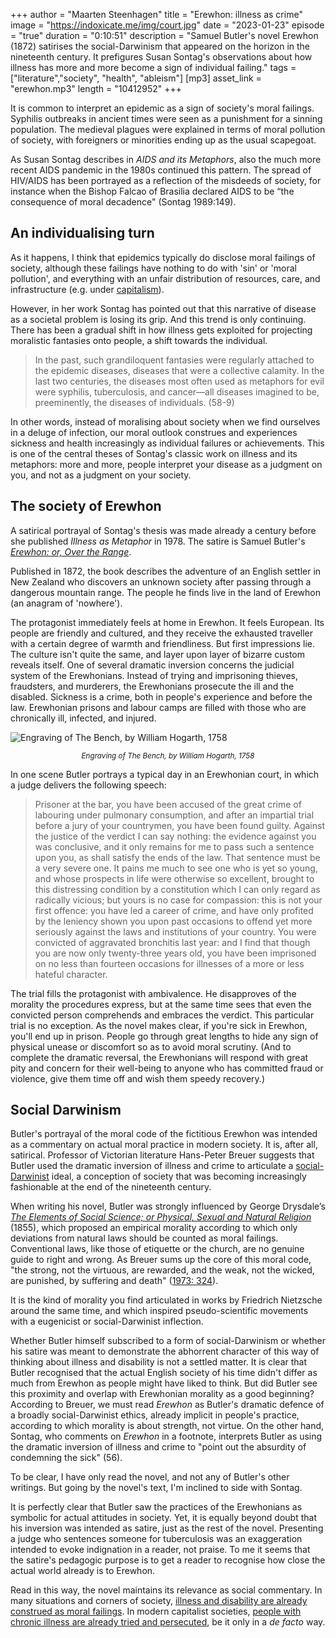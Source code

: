 +++
author = "Maarten Steenhagen"
title = "Erewhon: illness as crime"
image = "https://indoxicate.me/img/court.jpg"
date = "2023-01-23"
episode = "true"
duration = "0:10:51"
description = "Samuel Butler's novel Erewhon (1872) satirises the social-Darwinism that appeared on the horizon in the nineteenth century. It prefigures Susan Sontag's observations about how illness has more and more become a sign of individual failing."
tags = ["literature","society", "health", "ableism"]
[mp3]
    asset_link = "erewhon.mp3"
    length = "10412952"
+++

It is common to interpret an epidemic as a sign of society's moral failings. Syphilis outbreaks in ancient times were seen as a punishment for a sinning population. The medieval plagues were explained in terms of moral pollution of society, with foreigners or minorities ending up as the usual scapegoat. 

As Susan Sontag describes in _AIDS and its Metaphors_, also the much more recent AIDS pandemic in the 1980s continued this pattern. The spread of HIV/AIDS has been portrayed as a reflection of the misdeeds of society, for instance when the Bishop Falcao of Brasilia declared AIDS to be “the consequence of moral decadence" (Sontag 1989:149). 

## An individualising turn

As it happens, I think that epidemics typically do disclose moral failings of society, although these failings have nothing to do with 'sin' or 'moral pollution', and everything with an unfair distribution of resources, care, and infrastructure (e.g. under [capitalism](https://monthlyreview.org/2020/06/01/covid-19-and-catastrophe-capitalism/)). 

However, in her work Sontag has pointed out that this narrative of disease as a societal problem is losing its grip. And this trend is only continuing. There has been a gradual shift in how illness gets exploited for projecting moralistic fantasies onto people, a shift towards the individual. 

> In the past, such grandiloquent fantasies were regularly attached to the epidemic diseases, diseases that were a collective calamity. In the last two centuries, the diseases most often used as metaphors for evil were syphilis, tuberculosis, and cancer—all diseases imagined to be, preeminently, the diseases of individuals. (58-9)

In other words, instead of moralising about society when we find ourselves in a deluge of infection, our moral outlook construes and experiences sickness and health increasingly as individual failures or achievements. This is one of the central theses of Sontag's classic work on illness and its metaphors: more and more, people interpret your disease as a judgment on you, and not as a judgment on your society.

## The society of Erewhon

A satirical portrayal of Sontag's thesis was made already a century before she published _Illness as Metaphor_  in 1978. The satire is Samuel Butler's _[Erewhon: or, Over the Range](https://www.gutenberg.org/files/1906/1906-h/1906-h.htm)_. 

Published in 1872, the book describes the adventure of an English settler in New Zealand who discovers an unknown society after passing through a dangerous mountain range. The people he finds live in the land of Erewhon (an anagram of 'nowhere'). 

The protagonist immediately feels at home in Erewhon. It feels European. Its people are friendly and cultured, and they receive the exhausted traveller with a certain degree of warmth and friendliness. But first impressions lie. The culture isn't quite the same, and layer upon layer of bizarre custom reveals itself. One of several dramatic inversion concerns the judicial system of the Erewhonians. Instead of trying and imprisoning thieves, fraudsters, and murderers, the Erewhonians prosecute the ill and the disabled. Sickness is a crime, both in people's experience and before the law. Erewhonian prisons and labour camps are filled with those who are chronically ill, infected, and injured. 

![Engraving of The Bench, by William Hogarth, 1758](../img/court.jpg)
_<small><center>Engraving of The Bench, by William Hogarth, 1758</center></small>_

In one scene Butler portrays a typical day in an Erewhonian court, in which a judge delivers the following speech: 

>Prisoner at the bar, you have been accused of the great crime of labouring under pulmonary consumption, and after an impartial trial before a jury of your countrymen, you have been found guilty. Against the justice of the verdict I can say nothing: the evidence against you was conclusive, and it only remains for me to pass such a sentence upon you, as shall satisfy the ends of the law. That sentence must be a very severe one. It pains me much to see one who is yet so young, and whose prospects in life were otherwise so excellent, brought to this distressing condition by a constitution which I can only regard as radically vicious; but yours is no case for compassion: this is not your first offence: you have led a career of crime, and have only profited by the leniency shown you upon past occasions to offend yet more seriously against the laws and institutions of your country. You were convicted of aggravated bronchitis last year: and I find that though you are now only twenty-three years old, you have been imprisoned on no less than fourteen occasions for illnesses of a more or less hateful character.


The trial fills the protagonist with ambivalence. He disapproves of the morality the procedures express, but at the same time sees that even the convicted person comprehends and embraces the verdict. This particular trial is no exception. As the novel makes clear, if you're sick in Erewhon, you'll end up in prison. People go through great lengths to hide any sign of physical unease or discomfort so as to avoid moral scrutiny. (And to complete the dramatic reversal, the Erewhonians will respond with great pity and concern for their well-being to anyone who has committed fraud or violence, give them time off and wish them speedy recovery.)

## Social Darwinism 

Butler's portrayal of the moral code of the fictitious Erewhon was intended as a commentary on actual moral practice in modern society. It is, after all, satirical. Professor of Victorian literature Hans-Peter Breuer suggests that Butler used the dramatic inversion of illness and crime to articulate a [social-Darwinist](https://en.wikipedia.org/wiki/Social_Darwinism) ideal, a conception of society that was becoming increasingly fashionable at the end of the nineteenth century.

When writing his novel, Butler was strongly influenced by George Drysdale’s _[The Elements of Social Science; or Physical, Sexual and Natural Religion](https://wellcomecollection.org/works/r2pru8gj)_ (1855), which proposed an empirical morality according to which only deviations from natural laws should be counted as moral failings. Conventional laws, like those of etiquette or the church, are no genuine guide to right and wrong. As Breuer sums up the core of this moral code, "the strong, not the virtuous, are rewarded, and the weak, not the wicked, are punished, by suffering and death" ([1973: 324](https://www.jstor.org/stable/3826037)).  

It is the kind of morality you find articulated in works by Friedrich Nietzsche around the same time, and which inspired pseudo-scientific movements with a eugenicist or social-Darwinist inflection.

Whether Butler himself subscribed to a form of social-Darwinism or whether his satire was meant to demonstrate the abhorrent character of this way of thinking about illness and disability is not a settled matter. It is clear that Butler recognised that the actual English society of his time didn't differ as much from Erewhon as people might have liked to think. But did Butler see this proximity and overlap with Erewhonian morality as a good beginning? According to Breuer, we must read _Erewhon_ as Butler's dramatic defence of a broadly social-Darwinist ethics, already implicit in people's practice, according to which morality is about strength, not virtue. On the other hand, Sontag, who comments on _Erewhon_ in a footnote, interprets Butler as using the dramatic inversion of illness and crime to "point out the absurdity of condemning the sick" (56).

To be clear, I have only read the novel, and not any of Butler's other writings. But going by the novel's text, I'm inclined to side with Sontag. 

It is perfectly clear that Butler saw the practices of the Erewhonians as symbolic for actual attitudes in society. Yet, it is equally beyond doubt that his inversion was intended as satire, just as the rest of the novel. Presenting a judge who sentences someone for tuberculosis was an exaggeration intended to evoke indignation in a reader, not praise. To me it seems that the satire's pedagogic purpose is to get a reader to recognise how close the actual world already is to Erewhon. 

Read in this way, the novel maintains its relevance as social commentary. In many situations and corners of society, [illness and disability are already construed as moral failings](../social-narcissism). In modern capitalist societies, [people with chronic illness are already tried and persecuted](../health-communism), be it only in a _de facto_ way. 

